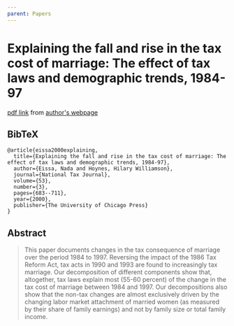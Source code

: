 ```yaml
---
parent: Papers
---
```


# Explaining the fall and rise in the tax cost of marriage: The effect of tax laws and demographic trends, 1984-97

[pdf link](https://static1.squarespace.com/static/5ecd75a3c406d1318b20454d/t/5f45cd5f14efc67813ecaf0e/1598410080026/EissaHoynes-NTJ-2000.pdf) from [author's webpage](https://www.hilaryhoynes.com/research)

## BibTeX
```
@article{eissa2000explaining,
  title={Explaining the fall and rise in the tax cost of marriage: The effect of tax laws and demographic trends, 1984-97},
  author={Eissa, Nada and Hoynes, Hilary Williamson},
  journal={National Tax Journal},
  volume={53},
  number={3},
  pages={683--711},
  year={2000},
  publisher={The University of Chicago Press}
}
```

## Abstract

> This paper documents changes in the tax consequence of marriage over the period 1984 to 1997. Reversing the impact of the 1986 Tax Reform Act, tax acts in 1990 and 1993 are found to increasingly tax marriage. Our decomposition of different components show that, altogether, tax laws explain most (55-60 percent) of the change in the tax cost of marriage between 1984 and 1997. Our decompositions also show that the non-tax changes are almost exclusively driven by the changing labor market attachment of married women (as measured by their share of family earnings) and not by family size or total family income.